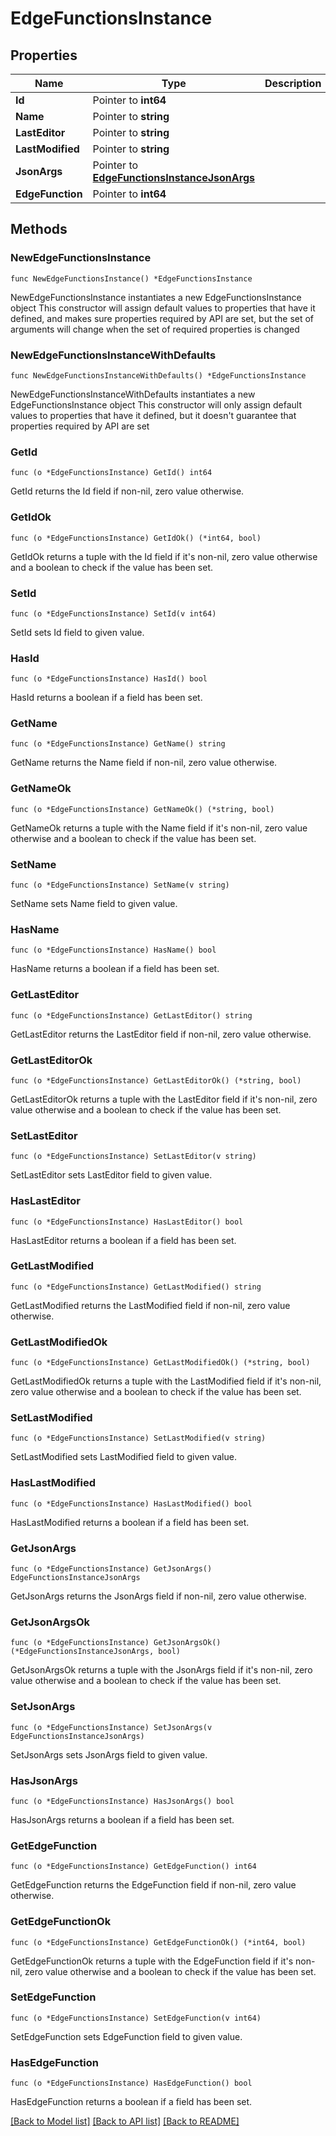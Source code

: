 # EdgeFunctionsInstance

## Properties

Name | Type | Description | Notes
------------ | ------------- | ------------- | -------------
**Id** | Pointer to **int64** |  | [optional] 
**Name** | Pointer to **string** |  | [optional] 
**LastEditor** | Pointer to **string** |  | [optional] 
**LastModified** | Pointer to **string** |  | [optional] 
**JsonArgs** | Pointer to [**EdgeFunctionsInstanceJsonArgs**](EdgeFunctionsInstanceJsonArgs.md) |  | [optional] 
**EdgeFunction** | Pointer to **int64** |  | [optional] 

## Methods

### NewEdgeFunctionsInstance

`func NewEdgeFunctionsInstance() *EdgeFunctionsInstance`

NewEdgeFunctionsInstance instantiates a new EdgeFunctionsInstance object
This constructor will assign default values to properties that have it defined,
and makes sure properties required by API are set, but the set of arguments
will change when the set of required properties is changed

### NewEdgeFunctionsInstanceWithDefaults

`func NewEdgeFunctionsInstanceWithDefaults() *EdgeFunctionsInstance`

NewEdgeFunctionsInstanceWithDefaults instantiates a new EdgeFunctionsInstance object
This constructor will only assign default values to properties that have it defined,
but it doesn't guarantee that properties required by API are set

### GetId

`func (o *EdgeFunctionsInstance) GetId() int64`

GetId returns the Id field if non-nil, zero value otherwise.

### GetIdOk

`func (o *EdgeFunctionsInstance) GetIdOk() (*int64, bool)`

GetIdOk returns a tuple with the Id field if it's non-nil, zero value otherwise
and a boolean to check if the value has been set.

### SetId

`func (o *EdgeFunctionsInstance) SetId(v int64)`

SetId sets Id field to given value.

### HasId

`func (o *EdgeFunctionsInstance) HasId() bool`

HasId returns a boolean if a field has been set.

### GetName

`func (o *EdgeFunctionsInstance) GetName() string`

GetName returns the Name field if non-nil, zero value otherwise.

### GetNameOk

`func (o *EdgeFunctionsInstance) GetNameOk() (*string, bool)`

GetNameOk returns a tuple with the Name field if it's non-nil, zero value otherwise
and a boolean to check if the value has been set.

### SetName

`func (o *EdgeFunctionsInstance) SetName(v string)`

SetName sets Name field to given value.

### HasName

`func (o *EdgeFunctionsInstance) HasName() bool`

HasName returns a boolean if a field has been set.

### GetLastEditor

`func (o *EdgeFunctionsInstance) GetLastEditor() string`

GetLastEditor returns the LastEditor field if non-nil, zero value otherwise.

### GetLastEditorOk

`func (o *EdgeFunctionsInstance) GetLastEditorOk() (*string, bool)`

GetLastEditorOk returns a tuple with the LastEditor field if it's non-nil, zero value otherwise
and a boolean to check if the value has been set.

### SetLastEditor

`func (o *EdgeFunctionsInstance) SetLastEditor(v string)`

SetLastEditor sets LastEditor field to given value.

### HasLastEditor

`func (o *EdgeFunctionsInstance) HasLastEditor() bool`

HasLastEditor returns a boolean if a field has been set.

### GetLastModified

`func (o *EdgeFunctionsInstance) GetLastModified() string`

GetLastModified returns the LastModified field if non-nil, zero value otherwise.

### GetLastModifiedOk

`func (o *EdgeFunctionsInstance) GetLastModifiedOk() (*string, bool)`

GetLastModifiedOk returns a tuple with the LastModified field if it's non-nil, zero value otherwise
and a boolean to check if the value has been set.

### SetLastModified

`func (o *EdgeFunctionsInstance) SetLastModified(v string)`

SetLastModified sets LastModified field to given value.

### HasLastModified

`func (o *EdgeFunctionsInstance) HasLastModified() bool`

HasLastModified returns a boolean if a field has been set.

### GetJsonArgs

`func (o *EdgeFunctionsInstance) GetJsonArgs() EdgeFunctionsInstanceJsonArgs`

GetJsonArgs returns the JsonArgs field if non-nil, zero value otherwise.

### GetJsonArgsOk

`func (o *EdgeFunctionsInstance) GetJsonArgsOk() (*EdgeFunctionsInstanceJsonArgs, bool)`

GetJsonArgsOk returns a tuple with the JsonArgs field if it's non-nil, zero value otherwise
and a boolean to check if the value has been set.

### SetJsonArgs

`func (o *EdgeFunctionsInstance) SetJsonArgs(v EdgeFunctionsInstanceJsonArgs)`

SetJsonArgs sets JsonArgs field to given value.

### HasJsonArgs

`func (o *EdgeFunctionsInstance) HasJsonArgs() bool`

HasJsonArgs returns a boolean if a field has been set.

### GetEdgeFunction

`func (o *EdgeFunctionsInstance) GetEdgeFunction() int64`

GetEdgeFunction returns the EdgeFunction field if non-nil, zero value otherwise.

### GetEdgeFunctionOk

`func (o *EdgeFunctionsInstance) GetEdgeFunctionOk() (*int64, bool)`

GetEdgeFunctionOk returns a tuple with the EdgeFunction field if it's non-nil, zero value otherwise
and a boolean to check if the value has been set.

### SetEdgeFunction

`func (o *EdgeFunctionsInstance) SetEdgeFunction(v int64)`

SetEdgeFunction sets EdgeFunction field to given value.

### HasEdgeFunction

`func (o *EdgeFunctionsInstance) HasEdgeFunction() bool`

HasEdgeFunction returns a boolean if a field has been set.


[[Back to Model list]](../README.md#documentation-for-models) [[Back to API list]](../README.md#documentation-for-api-endpoints) [[Back to README]](../README.md)


